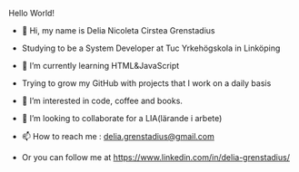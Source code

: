Hello World!

- 👋 Hi, my name is Delia Nicoleta Cirstea Grenstadius
- Studying to be a System Developer at Tuc Yrkehögskola in Linköping
- 🌱 I’m currently learning HTML&JavaScript
- Trying to grow my GitHub with projects that I work on a daily basis
- 👀 I’m interested in code, coffee and books.

- 💞️ I’m looking to collaborate for a LIA(lärande i arbete)
- 📫 How to reach me : delia.grenstadius@gmail.com
- Or you can follow me at https://www.linkedin.com/in/delia-grenstadius/

<!---
deliacirstea/deliacirstea is a ✨ special ✨ repository because its `README.md` (this file) appears on your GitHub profile.
You can click the Preview link to take a look at your changes.
--->
